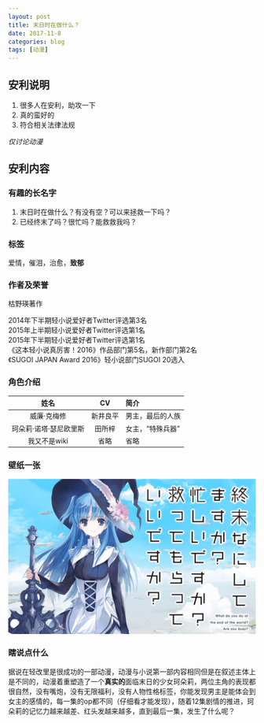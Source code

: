 ```yaml
---
layout: post
title: 末日时在做什么？
date: 2017-11-8
categories: blog
tags: [动漫]
---
```


## 安利说明

1. 很多人在安利，助攻一下
2. 真的蛮好的
3. 符合相关法律法规

*仅讨论动漫*

## 安利内容

### 有趣的长名字

1. 末日时在做什么？有没有空？可以来拯救一下吗？  
2. 已经终末了吗？很忙吗？能救救我吗？  

### 标签

爱情，催泪，治愈，**致郁**  

### 作者及荣誉

枯野瑛著作  

2014年下半期轻小说爱好者Twitter评选第3名  
2015年上半期轻小说爱好者Twitter评选第1名  
2015年下半期轻小说爱好者Twitter评选第1名  
《这本轻小说真厉害！2016》作品部门第5名，新作部门第2名  
《SUGOI JAPAN Award 2016》轻小说部门SUGOI 20选入  

### 角色介绍

|姓名|CV|简介|
|:---:|:---:|:---|
|威廉·克梅修|新井良平|男主，最后的人族|
|珂朵莉·诺塔·瑟尼欧里斯|田所梓|女主，“特殊兵器”|
|我又不是wiki|省略|省略|

### 壁纸一张

![](/img/kethorlly.jpg)

### 瞎说点什么

据说在轻改里是很成功的一部动漫，动漫与小说第一部内容相同但是在叙述主体上是不同的，动漫着重塑造了一个**真实的**面临末日的少女珂朵莉，两位主角的表现都很自然，没有嘴炮，没有无限福利，没有人物性格标签，你能发现男主是能体会到女主的感情的，每一集的op都不同（仔细看才能发现），随着12集剧情的推进，珂朵莉的记忆力越来越差、红头发越来越多，直到最后一集，发生了什么呢？  
